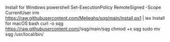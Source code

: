 Install for Windows
powershell
Set-ExecutionPolicy RemoteSigned -Scope CurrentUser
irm https://raw.githubusercontent.com/Melieahs/sqg/main/install.ps1 | iex
Install for macOS
bash
curl -o sqg https://raw.githubusercontent.com/<your-username>/sqg/main/sqg
chmod +x sqg
sudo mv sqg /usr/local/bin/

